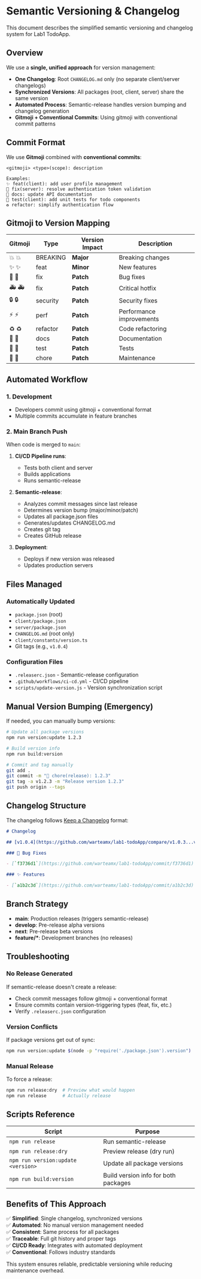 # Semantic Versioning & Changelog

This document describes the simplified semantic versioning and changelog system for Lab1 TodoApp.

## Overview

We use a **single, unified approach** for version management:

- **One Changelog**: Root `CHANGELOG.md` only (no separate client/server changelogs)
- **Synchronized Versions**: All packages (root, client, server) share the same version
- **Automated Process**: Semantic-release handles version bumping and changelog generation
- **Gitmoji + Conventional Commits**: Using gitmoji with conventional commit patterns

## Commit Format

We use **Gitmoji** combined with **conventional commits**:

```
<gitmoji> <type>(scope): description

Examples:
✨ feat(client): add user profile management
🐛 fix(server): resolve authentication token validation
📝 docs: update API documentation
🧪 test(client): add unit tests for todo components
♻️ refactor: simplify authentication flow
```

## Gitmoji to Version Mapping

| Gitmoji         | Type     | Version Impact | Description              |
| --------------- | -------- | -------------- | ------------------------ |
| 💥 :boom:       | BREAKING | **Major**      | Breaking changes         |
| ✨ :sparkles:   | feat     | **Minor**      | New features             |
| 🐛 :bug:        | fix      | **Patch**      | Bug fixes                |
| 🚑️ :ambulance: | fix      | **Patch**      | Critical hotfix          |
| 🔒️ :lock:      | security | **Patch**      | Security fixes           |
| ⚡️ :zap:       | perf     | **Patch**      | Performance improvements |
| ♻️ :recycle:    | refactor | **Patch**      | Code refactoring         |
| 📝 :memo:       | docs     | **Patch**      | Documentation            |
| 🧪 :test_tube:  | test     | **Patch**      | Tests                    |
| 🔧 :wrench:     | chore    | **Patch**      | Maintenance              |

## Automated Workflow

### 1. Development

- Developers commit using gitmoji + conventional format
- Multiple commits accumulate in feature branches

### 2. Main Branch Push

When code is merged to `main`:

1. **CI/CD Pipeline runs**:
   - Tests both client and server
   - Builds applications
   - Runs semantic-release

2. **Semantic-release**:
   - Analyzes commit messages since last release
   - Determines version bump (major/minor/patch)
   - Updates all package.json files
   - Generates/updates CHANGELOG.md
   - Creates git tag
   - Creates GitHub release

3. **Deployment**:
   - Deploys if new version was released
   - Updates production servers

## Files Managed

### Automatically Updated

- `package.json` (root)
- `client/package.json`
- `server/package.json`
- `CHANGELOG.md` (root only)
- `client/constants/version.ts`
- Git tags (e.g., `v1.0.4`)

### Configuration Files

- `.releaserc.json` - Semantic-release configuration
- `.github/workflows/ci-cd.yml` - CI/CD pipeline
- `scripts/update-version.js` - Version synchronization script

## Manual Version Bumping (Emergency)

If needed, you can manually bump versions:

```bash
# Update all package versions
npm run version:update 1.2.3

# Build version info
npm run build:version

# Commit and tag manually
git add .
git commit -m "🔖 chore(release): 1.2.3"
git tag -a v1.2.3 -m "Release version 1.2.3"
git push origin --tags
```

## Changelog Structure

The changelog follows [Keep a Changelog](https://keepachangelog.com/) format:

```markdown
# Changelog

## [v1.0.4](https://github.com/warteamx/lab1-todoApp/compare/v1.0.3...v1.0.4) (2025-09-05)

### 🐛 Bug Fixes

- [`f3736d1`](https://github.com/warteamx/lab1-todoApp/commit/f3736d1) fix(docker): regenerate package-lock.json in Docker build stages

### ✨ Features

- [`a1b2c3d`](https://github.com/warteamx/lab1-todoApp/commit/a1b2c3d) feat(client): add dark mode support
```

## Branch Strategy

- **main**: Production releases (triggers semantic-release)
- **develop**: Pre-release alpha versions
- **next**: Pre-release beta versions
- **feature/\***: Development branches (no releases)

## Troubleshooting

### No Release Generated

If semantic-release doesn't create a release:

- Check commit messages follow gitmoji + conventional format
- Ensure commits contain version-triggering types (feat, fix, etc.)
- Verify `.releaserc.json` configuration

### Version Conflicts

If package versions get out of sync:

```bash
npm run version:update $(node -p "require('./package.json').version")
```

### Manual Release

To force a release:

```bash
npm run release:dry  # Preview what would happen
npm run release      # Actually release
```

## Scripts Reference

| Script                             | Purpose                              |
| ---------------------------------- | ------------------------------------ |
| `npm run release`                  | Run semantic-release                 |
| `npm run release:dry`              | Preview release (dry run)            |
| `npm run version:update <version>` | Update all package versions          |
| `npm run build:version`            | Build version info for both packages |

## Benefits of This Approach

✅ **Simplified**: Single changelog, synchronized versions  
✅ **Automated**: No manual version management needed  
✅ **Consistent**: Same process for all packages  
✅ **Traceable**: Full git history and proper tags  
✅ **CI/CD Ready**: Integrates with automated deployment  
✅ **Conventional**: Follows industry standards

This system ensures reliable, predictable versioning while reducing maintenance overhead.
